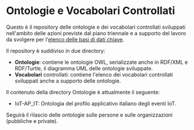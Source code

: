 # Ontologie e Vocabolari Controllati

Questo è il repository delle ontologie e dei vocabolari controllati sviluppati nell'ambito delle azioni previste dal piano triennale e a supporto del lavoro da svolgere per l'[elenco delle basi di dati chiave](http://elenco-basi-di-dati-chiave.readthedocs.io/it/latest/).

Il repository è suddiviso in due directory:

  + **Ontologie**: contiene le ontologie OWL, serializzate anche in RDF/XML e RDF/Turtle, il diagramma UML delle ontologie sviluppate.
  + **Vocabolari** controllati: contiene l'elenco dei vocabolari controllati sviluppati anche a supporto delle ontologie.

Il contenuto della directory Ontologie è attualmente il seguente:
  + IoT-AP_IT: Ontologia del profilo applicativo italiano degli eventi IoT.

Seguirà il rilascio delle ontologie sulle persone e sulle organizzazioni (pubbliche e private).
